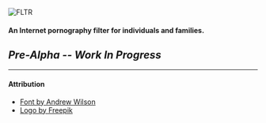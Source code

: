 ![FLTR](https://nautilus-nonprofit.org/images/fltr-logo.svg?sanitize=true)

#### An Internet pornography filter for individuals and families.

## *Pre-Alpha -- Work In Progress*

-----

#### Attribution

+ [Font by Andrew Wilson](https://www.fontsquirrel.com/license/loaded)
+ [Logo by Freepik](https://www.freepik.com/free-photos-vectors/logo)
